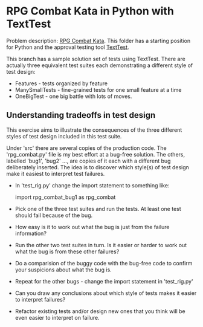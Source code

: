 RPG Combat Kata in Python with TextTest
========================================

Problem description: [RPG Combat Kata](https://sammancoaching.org/kata_descriptions/rpg_combat.html). This folder has a starting position for Python and the approval testing tool [TextTest](https://texttest.org).

This branch has a sample solution set of tests using TextTest. There are actually three equivalent test suites each demonstrating a different style of test design:

* Features - tests organized by feature
* ManySmallTests - fine-grained tests for one small feature at a time
* OneBigTest - one big battle with lots of moves.

Understanding tradeoffs in test design
--------------------------------------

This exercise aims to illustrate the consequences of the three different styles of test design included in this test suite.

Under 'src' there are several copies of the production code. The 'rpg_combat.py' file is my best effort at a bug-free solution. The others, labelled 'bug1', 'bug2' ..., are copies of it each with a different bug deliberately inserted. The idea is to discover which style(s) of test design make it easiest to interpret test failures.

* In 'test_rig.py' change the import statement to something like:

    import rpg_combat_bug1 as rpg_combat

* Pick one of the three test suites and run the tests. At least one test should fail because of the bug. 
* How easy is it to work out what the bug is just from the failure information? 
* Run the other two test suites in turn. Is it easier or harder to work out what the bug is from these other failures?
* Do a comparision of the buggy code with the bug-free code to confirm your suspicions about what the bug is.
* Repeat for the other bugs - change the import statement in 'test_rig.py'
* Can you draw any conclusions about which style of tests makes it easier to interpret failures?
* Refactor existing tests and/or design new ones that you think will be even easier to interpret on failure.
